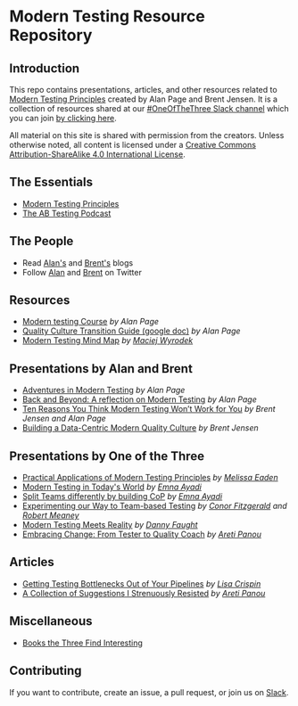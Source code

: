 # Modern Testing Resource Repository

## Introduction

This repo contains presentations, articles, and other resources related to [Modern Testing Principles](https://moderntesting.org/) created by Alan Page and Brent Jensen. It is a collection of resources shared at our [#OneOfTheThree Slack channel](https://oneofthethree.slack.com/) which you can join [by clicking here](https://join.slack.com/t/oneofthethree/shared_invite/enQtMzQ4NDAxNjE1OTg2LTExMzQwMmQ2NTBlYzcwYWI4Mjg3NjhmYThlYjdhZmIzZGNmM2MyMGNhNjExMGIwMmE2ODI2YjZmYzU2MmQ4NGQ).

All material on this site is shared with permission from the creators.  Unless otherwise noted, all content is licensed under a [Creative Commons Attribution-ShareAlike 4.0 International License](https://creativecommons.org/licenses/by-sa/4.0/).

## The Essentials
- [Modern Testing Principles](https://moderntesting.org/)
- [The AB Testing Podcast](https://www.angryweasel.com/ABTesting/)

## The People
- Read [Alan's](https://angryweasel.com/blog/) and [Brent's](https://testastic.wordpress.com/) blogs
- Follow [Alan](https://twitter.com/alanpage?lang=en) and [Brent](https://twitter.com/BrentMJensen) on Twitter

## Resources
- [Modern testing Course](https://www.ministryoftesting.com/dojo/courses/introduction-to-modern-testing-alan-page) *by Alan Page*
- [Quality Culture Transition Guide (google doc)](https://docs.google.com/spreadsheets/d/1kan20hYsdbvk7HW4si-X6Ve1fLtCeTI2H_PjiniKsxY/edit?usp=sharing) *by Alan Page*
- [Modern Testing Mind Map](https://github.com/mwyrodek/ModernTestingMindMap) *by [Maciej Wyrodek](https://github.com/mwyrodek)*

## Presentations by Alan and Brent
- [Adventures in Modern Testing](https://www.youtube.com/watch?v=7IAkkpI5YhA) *by Alan Page*
- [Back and Beyond: A reflection on Modern Testing](https://vimeo.com/372252456)  *by Alan Page*
- [Ten Reasons You Think Modern Testing Won’t Work for You](https://www.youtube.com/watch?&v=heU3xHqWecE) *by Brent Jensen and Alan Page*
- [Building a Data-Centric Modern Quality Culture](https://www.youtube.com/watch?v=7Q87RqN_FcM) *by Brent Jensen*

## Presentations by One of the Three
- [Practical Applications of Modern Testing Principles](https://github.com/MelTheTester/practical_application_of_mtp) *by [Melissa Eaden](https://twitter.com/melthetester)*
- [Modern Testing in Today's World](https://github.com/moderntesting/resources/blob/master/presentations/Modern_Testing_In_Today_World_Final_Version.pptx) *by [Emna Ayadi](https://twitter.com/emna__ayadi)*
- [Split Teams differently by building CoP](https://speakerdeck.com/eayedi/split-teams-differently-by-building-cop) *by [Emna Ayadi](https://twitter.com/emna__ayadi)*
- [Experimenting our Way to Team-based Testing](https://www.slideshare.net/ConorFitzgerald8/experimenting-our-way-to-teambased-testing-soft-test-2019-final-version) *by [Conor Fitzgerald](https://twitter.com/conorfi) and [Robert Meaney](https://twitter.com/RobMeaney)*
- [Modern Testing Meets Reality](https://www.youtube.com/watch?v=bhn3tGP0XFY&t=11m58s) *by [Danny Faught](https://twitter.com/swalchemist)*
- [Embracing Change: From Tester to Quality Coach](https://noti.st/unremarkableqa/eKU5vW/embracing-change-from-tester-to-quality-coach) *by [Areti Panou](https://twitter.com/unremarkableQA)*

## Articles
- [Getting Testing Bottlenecks Out of Your Pipelines](https://devops.com/get-testing-bottlenecks-out-of-your-pipelines/) *by [Lisa Crispin](https://lisacrispin.com/)*
- [A Collection of Suggestions I Strenuously Resisted](https://unremarkabletester.com/2019/05/08/a-collection-of-suggestions-i-strenuously-resisted/) *by [Areti Panou](https://twitter.com/unremarkableQA)*

## Miscellaneous

- [Books the Three Find Interesting](https://github.com/moderntesting/resources/blob/master/miscellaneous/Books%20the%20Three%20Find%20Interesting.md)

## Contributing

If you want to contribute, create an issue, a pull request, or join us on [Slack](https://oneofthethree.slack.com/).

